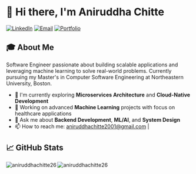 # 👋 Hi there, I'm Aniruddha Chitte
[![LinkedIn](https://img.shields.io/badge/LinkedIn-0077B5?style=for-the-badge&logo=linkedin&logoColor=white)](https://www.linkedin.com/in/aniruddhachitte)
[![Email](https://img.shields.io/badge/Email-D14836?style=for-the-badge&logo=gmail&logoColor=white)](mailto:aniruddhachitte2001@gmail.com)
[![Portfolio](https://img.shields.io/badge/Portfolio-000000?style=for-the-badge&logo=About.me&logoColor=white)](https://aniruddhachitte26.github.io/aniruddha-portfolio)
## 🎓 About Me
Software Engineer passionate about building scalable applications and leveraging machine learning to solve real-world problems. Currently pursuing my Master's in Computer Software Engineering at Northeastern University, Boston.
- 🌱 I'm currently exploring **Microservices Architecture** and **Cloud-Native Development**
- 🔭 Working on advanced **Machine Learning** projects with focus on healthcare applications
- 💬 Ask me about **Backend Development**, **ML/AI**, and **System Design**
- 📫 How to reach me: aniruddhachitte2001@gmail.com |
## 📈 GitHub Stats
<p><img align="left" src="https://github-readme-stats.vercel.app/api/top-langs?username=aniruddhachitte26&show_icons=true&locale=en&layout=compact&count_private=true" alt="aniruddhachitte26" /></p>
<p><img align="center" src="https://github-readme-streak-stats.herokuapp.com/?user=aniruddhachitte26&count_private=true" alt="aniruddhachitte26" /></p>

